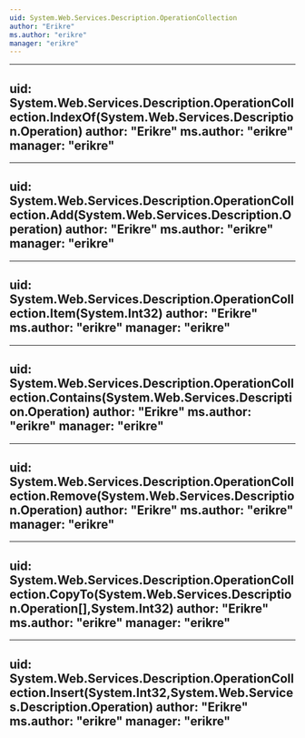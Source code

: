 ```yaml
---
uid: System.Web.Services.Description.OperationCollection
author: "Erikre"
ms.author: "erikre"
manager: "erikre"
---
```


---
uid: System.Web.Services.Description.OperationCollection.IndexOf(System.Web.Services.Description.Operation)
author: "Erikre"
ms.author: "erikre"
manager: "erikre"
---

---
uid: System.Web.Services.Description.OperationCollection.Add(System.Web.Services.Description.Operation)
author: "Erikre"
ms.author: "erikre"
manager: "erikre"
---

---
uid: System.Web.Services.Description.OperationCollection.Item(System.Int32)
author: "Erikre"
ms.author: "erikre"
manager: "erikre"
---

---
uid: System.Web.Services.Description.OperationCollection.Contains(System.Web.Services.Description.Operation)
author: "Erikre"
ms.author: "erikre"
manager: "erikre"
---

---
uid: System.Web.Services.Description.OperationCollection.Remove(System.Web.Services.Description.Operation)
author: "Erikre"
ms.author: "erikre"
manager: "erikre"
---

---
uid: System.Web.Services.Description.OperationCollection.CopyTo(System.Web.Services.Description.Operation[],System.Int32)
author: "Erikre"
ms.author: "erikre"
manager: "erikre"
---

---
uid: System.Web.Services.Description.OperationCollection.Insert(System.Int32,System.Web.Services.Description.Operation)
author: "Erikre"
ms.author: "erikre"
manager: "erikre"
---
